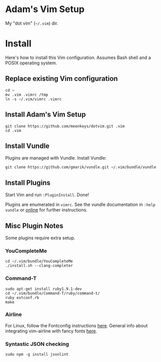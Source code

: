 # Adam's Vim Setup

My "dot vim" (`~/.vim`) dir.

# Install

Here's how to install this Vim configuration. Assumes Bash shell and a POSIX
operating system.

## Replace existing Vim configuration

    cd ~
    mv .vim .vimrc /tmp
    ln -s ~/.vim/vimrc .vimrc

## Install Adam's Vim Setup

    git clone https://github.com/meonkeys/dotvim.git .vim
    cd .vim

## Install Vundle

Plugins are managed with Vundle. Install Vundle:

    git clone https://github.com/gmarik/vundle.git ~/.vim/bundle/vundle

## Install Plugins

Start Vim and run `:PluginInstall`. Done!

Plugins are enumerated in `vimrc`. See the vundle documentation in `:help
vundle` or [online](https://github.com/gmarik/Vundle.vim) for further
instructions.

## Misc Plugin Notes

Some plugins require extra setup.

### YouCompleteMe

    cd ~/.vim/bundle/YouCompleteMe
    ./install.sh --clang-completer

### Command-T

    sudo apt-get install ruby1.9.1-dev
    cd ~/.vim/bundle/Command-T/ruby/command-t/
    ruby extconf.rb
    make

### Airline

For Linux, follow the Fontconfig instructions [here](https://github.com/bling/vim-airline#integrating-with-powerline-fonts).
General info about integrating vim-airline with fancy fonts [here](https://github.com/bling/vim-airline#integrating-with-powerline-fonts).

### Syntastic JSON checking

    sudo npm -g install jsonlint
